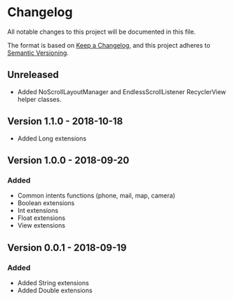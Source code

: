 # Changelog
All notable changes to this project will be documented in this file.

The format is based on [Keep a Changelog](https://keepachangelog.com/en/1.0.0/),
and this project adheres to [Semantic Versioning](https://semver.org/spec/v2.0.0.html).

## Unreleased
- Added NoScrollLayoutManager and EndlessScrollListener RecyclerView helper classes.

## Version 1.1.0 - 2018-10-18
- Added Long extensions

## Version 1.0.0 - 2018-09-20
### Added
- Common intents functions (phone, mail, map, camera)
- Boolean extensions
- Int extensions
- Float extensions
- View extensions

## Version 0.0.1 - 2018-09-19
### Added
- Added String extensions
- Added Double extensions